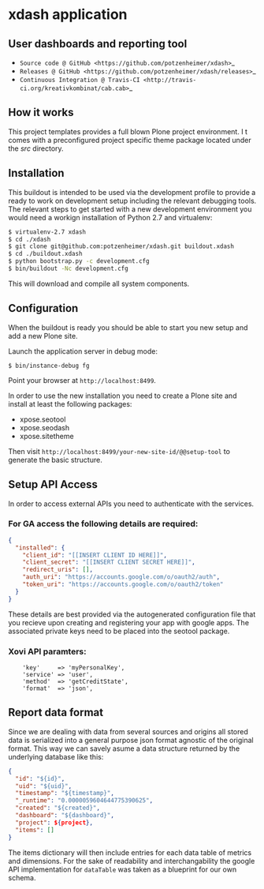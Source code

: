 # xdash application

## User dashboards and reporting tool

* `Source code @ GitHub <https://github.com/potzenheimer/xdash>`_
* `Releases @ GitHub <https://github.com/potzenheimer/xdash/releases>`_
* `Continuous Integration @ Travis-CI <http://travis-ci.org/kreativkombinat/cab.cab>`_

## How it works

This project templates provides a full blown Plone project environment. I t comes with a preconfigured project specific theme package located under the _src_ directory.

## Installation

This buildout is intended to be used via the development profile to provide
a ready to work on development setup including the relevant debugging tools.  The relevant steps to get started with a new development environment you would need a workign installation of Python 2.7 and virtualenv:

``` bash
$ virtualenv-2.7 xdash
$ cd ./xdash
$ git clone git@github.com:potzenheimer/xdash.git buildout.xdash
$ cd ./buildout.xdash
$ python bootstrap.py -c development.cfg
$ bin/buildout -Nc development.cfg
```

This will download and compile all system components. 

## Configuration

When the buildout is ready you should be able to start you new setup and add a new Plone site.

Launch the application server in debug mode:

```
$ bin/instance-debug fg
```

Point your browser at `http://localhost:8499`.

In order to use the new installation you need to create a Plone site and install at least the following packages:

- xpose.seotool
- xpose.seodash
- xpose.sitetheme

Then visit `http://localhost:8499/your-new-site-id/@@setup-tool` to generate the basic structure.


## Setup API Access

In order to access external APIs you need to authenticate with the services. 

### For GA access the following details are required:

```json
{
  "installed": {
    "client_id": "[[INSERT CLIENT ID HERE]]",
    "client_secret": "[[INSERT CLIENT SECRET HERE]]",
    "redirect_uris": [],
    "auth_uri": "https://accounts.google.com/o/oauth2/auth",
    "token_uri": "https://accounts.google.com/o/oauth2/token"
  }
}
```

These details are best provided via the autogenerated configuration file that you recieve upon creating and registering your app with google apps. The associated private keys need to be placed into the seotool package.


### Xovi API paramters:

```
    'key'     => 'myPersonalKey',
    'service' => 'user',
    'method'  => 'getCreditState',
    'format'  => 'json',
```

## Report data format

Since we are dealing with data from several sources and origins all stored data is serialized into a general purpose json format agnostic of the original format. This way we can savely asume a data structure returned by the underlying database like this:

```json
{
  "id": "${id}",
  "uid": "${uid}",
  "timestamp": "${timestamp}",
  "_runtime": "0.0000059604644775390625",
  "created": "${created}",
  "dashboard": "${dashboard}",
  "project": ${project},
  "items": []
}
```

The items dictionary will then include entries for each data table of metrics and dimensions. For the sake of readability and interchangability the google API implementation for `dataTable` was taken as a blueprint for our own schema.


